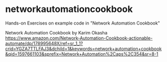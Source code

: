 # networkautomationcookbook
Hands-on Exercises on example code in "Network Automation Cookbook"

Network Automation Cookbook by Karim Okasha 
https://www.amazon.com/Network-Automation-Cookbook-actionable-automate/dp/178995648X/ref=sr_1_1?crid=YGZA7TTLFAJ3&dchild=1&keywords=network+automation+cookbook&qid=1597661103&sprefix=Network+Automation%2Caps%2C354&sr=8-1
